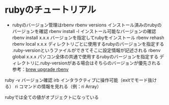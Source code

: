 # rubyのチュートリアル

- rubyのバージョン管理はrbenv
rbenv versions インストール済みのrubyのバージョンを確認
rbenv install -l インストール可能なバージョンの確認
rbenv install x.x.x バージョンを指定してrubyをインストール 
rbenv rehash
rbenv local x.x.x ディレクトリごとに使用するrubyのバージョンを指定する
.ruby-versionというファイルができてそこに設定情報が記述される
rbenv global x.x.x パソコン全体の共通で使用するrubyのバージョンを指定する
ディレクトリに.ruby-versionがある場合はそちらのバージョンが優先される
参考：[brew upgrade rbenv](https://info-wcn.com/ruby-changeversion-mac/)

ruby -v バージョン確認
irb インタラクティブに操作可能（exitでモード抜ける）
ri コマンドの情報を見れる（例：ri Array）

rubyでは全ての値がオブジェクトになっている